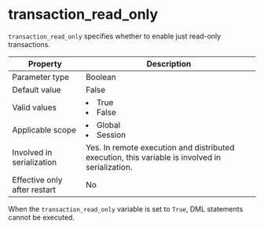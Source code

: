 transaction_read_only
==========================================
<!-- # docslug#/oceanbase-database/oceanbase-database/V4.0.0/transaction_read_only-1-2-3 -->
`transaction_read_only` specifies whether to enable just read-only transactions.


| Property | Description |
|---------|------------------------------------------------------------------------------------------------------------|
| Parameter type | Boolean |
| Default value | False |
| Valid values | <li> True   <li> False |
| Applicable scope | <li> Global   <li> Session |
| Involved in serialization | Yes. In remote execution and distributed execution, this variable is involved in serialization. |
| Effective only after restart | No |



When the `transaction_read_only` variable is set to `True`, DML statements cannot be executed.
